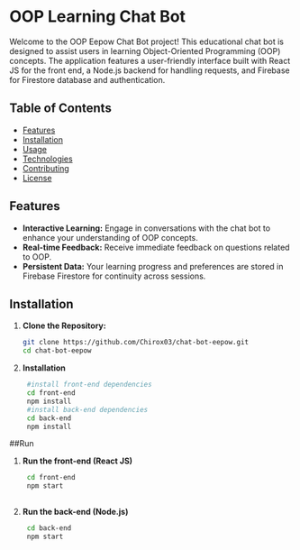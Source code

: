 # OOP Learning Chat Bot

Welcome to the OOP Eepow Chat Bot project! This educational chat bot is designed to assist users in learning Object-Oriented Programming (OOP) concepts. The application features a user-friendly interface built with React JS for the front end, a Node.js backend for handling requests, and Firebase for Firestore database and authentication.

## Table of Contents

- [Features](#features)
- [Installation](#installation)
- [Usage](#usage)
- [Technologies](#technologies)
- [Contributing](#contributing)
- [License](#license)

## Features

- **Interactive Learning:** Engage in conversations with the chat bot to enhance your understanding of OOP concepts.
- **Real-time Feedback:** Receive immediate feedback on questions related to OOP.
- **Persistent Data:** Your learning progress and preferences are stored in Firebase Firestore for continuity across sessions.

## Installation

1. **Clone the Repository:**
   ```bash
   git clone https://github.com/Chirox03/chat-bot-eepow.git
   cd chat-bot-eepow
   
2. **Installation**
     ```bash
      #install front-end dependencies 
      cd front-end
      npm install
      #install back-end dependencies
      cd back-end
      npm install
##Run
1. **Run the front-end (React JS)**
     ```bash
      cd front-end
      npm start
      
3. **Run the back-end (Node.js)**
     ```bash
      cd back-end
      npm start
